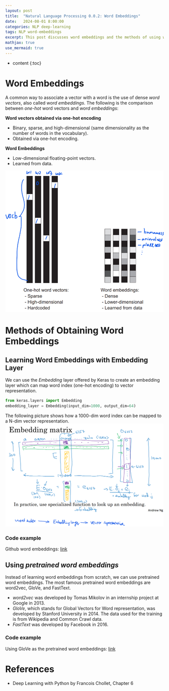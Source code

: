 ```yaml
---
layout: post
title:  "Natural Language Processing 0.0.2: Word Embeddings"
date:   2024-08-01 8:00:00
categories: NLP deep-learning
tags: NLP word-embeddings
excerpt: This post discusses word embeddings and the methods of using word embeddings.
mathjax: true
use_mermaid: true
---
```


* content
{:toc}

# Word Embeddings
A common way to associate a vector with a word is the use of dense _word vectors_, also called _word embeddings_. The following is the comparison between
_one-hot_ word vectors and _word embeddings_:  

**Word vectors obtained via one-hot encoding**
* Binary, sparse, and high-dimensional (same dimensionality as the number of words in the vocabulary).
* Obtained via one-hot encoding.

**Word Embeddings**
* Low-dimensional floating-point vectors.
* Learned from data.

![embeddings](/assets/images/NLP/002/embeddings_vs_onehot.png)  


# Methods of Obtaining Word Embeddings

## Learning Word Embeddings with Embedding Layer

We can use the _Embedding_ layer offered by Keras to create an embedding layer which can map word index (one-hot encoding) to vector representation. 
```python
from keras.layers import Embedding
embedding_layer = Embedding(input_dim=1000, output_dim=64)
```

The following picture shows how a 1000-dim word index can be mapped to a N-dim vector representation.  
![vector-repre](/assets/images/NLP/002/vector-repre.png)

### Code example 
Github word embeddings: [link](https://github.com/yayunl/colab-code/blob/main/word_embeddings.ipynb)


## Using _pretrained word embeddings_
Instead of learning word embeddings from scratch, we can use pretrained word embeddings. 
The most famous pretrained word embeddings are word2vec, GloVe, and FastText.   
* _word2vec_ was developed by Tomas Mikolov in an internship project at Google in 2013. 
* _GloVe_, which stands for Global Vectors for Word representation, was developed by Stanford University in 2014. The data used for the training is from Wikipedia and Common Crawl data.
* _FastText_ was developed by Facebook in 2016.

### Code example
Using GloVe as the pretrained word embeddings: [link](https://github.com/yayunl/colab-code/blob/main/word_embeddings_from_raw.ipynb)



# References
- Deep Learning with Python by Francois Chollet, Chapter 6